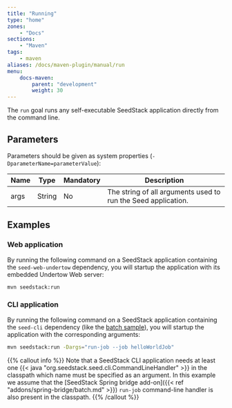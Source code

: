 ```yaml
---
title: "Running"
type: "home"
zones:
    - "Docs"
sections:
    - "Maven"    
tags:
    - maven
aliases: /docs/maven-plugin/manual/run    
menu:
    docs-maven:
        parent: "development"
        weight: 30
---
```


The `run` goal runs any self-executable SeedStack application directly from the command line.<!--more-->

## Parameters

Parameters should be given as system properties (`-DparameterName=parameterValue`):

<table class="table table-striped table-bordered table-condensed">
    <thead>
    <tr>
        <th>Name</th>
        <th>Type</th>
        <th>Mandatory</th>
        <th>Description</th>
    </tr>
    </thead>
    <tbody>
    <tr>
        <td>args</td>
        <td>String</td>
        <td>No</td>
        <td>The string of all arguments used to run the Seed application.</td>
    </tr>
    </tbody>
</table>

## Examples

### Web application

By running the following command on a SeedStack application containing the `seed-web-undertow` dependency, you will 
startup the application with its embedded Undertow Web server:

```bash
mvn seedstack:run
```

### CLI application

By running the following command on a SeedStack application containing the `seed-cli` dependency (like the
[batch sample](https://github.com/seedstack/samples/tree/master/batch)), you will startup the application with the
corresponding arguments:

```bash
mvn seedstack:run -Dargs="run-job --job helloWorldJob"
```

{{% callout info %}}
Note that a SeedStack CLI application needs at least one {{< java "org.seedstack.seed.cli.CommandLineHandler" >}} in the
classpath which name must be specified as an argument. In this example we assume that the [SeedStack Spring bridge add-on]({{< ref "addons/spring-bridge/batch.md" >}})
`run-job` command-line handler is also present in the classpath.
{{% /callout %}}
